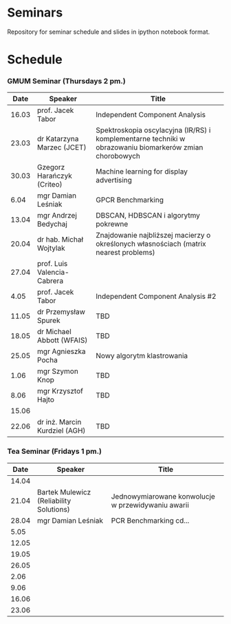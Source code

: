 # Seminars
Repository for seminar schedule and slides in ipython notebook format.

# Schedule
### GMUM Seminar (Thursdays 2 pm.)
| Date  | Speaker                                            | Title                                                      |
|-------|----------------------------------------------------|----------------------------------------------------------- | 
| 16.03 | prof. Jacek Tabor                                  | Independent Component Analysis                             |
| 23.03 | dr Katarzyna Marzec (JCET)                         | Spektroskopia oscylacyjna (IR/RS) i komplementarne techniki w obrazowaniu biomarkerów zmian chorobowych |
| 30.03 | Gzegorz Harańczyk (Criteo)                         | Machine learning for display advertising                   |
| 6.04  | mgr Damian Leśniak                                 | GPCR Benchmarking                                          |
| 13.04 | mgr Andrzej Bedychaj                               | DBSCAN, HDBSCAN i algorytmy pokrewne                       |
| 20.04 | dr hab. Michał Wojtylak                            | Znajdowanie najbliższej macierzy o określonych własnościach (matrix nearest problems)                                                    |
| 27.04 | prof. Luis Valencia-Cabrera                        |                                                            |
|  4.05 | prof. Jacek Tabor                                  | Independent Component Analysis #2                          |
| 11.05 | dr Przemysław Spurek                               | TBD                                                        |
| 18.05 | dr Michael Abbott (WFAIS)                          | TBD                                                        |
| 25.05 | mgr Agnieszka Pocha                                | Nowy algorytm klastrowania                                 |
|  1.06 | mgr Szymon Knop                                    | TBD                                                        |
|  8.06 | mgr Krzysztof Hajto                                | TBD                                                        |
| 15.06 |                                                    |                                                            |
| 22.06 | dr inż. Marcin Kurdziel (AGH)                      | TBD                                                        |

### Tea Seminar (Fridays 1 pm.)
| Date  | Speaker                                            | Title                                                      |
|-------|----------------------------------------------------|----------------------------------------------------------- | 
| 14.04 |                                                    |                                                            |
| 21.04 | Bartek Mulewicz (Reliability Solutions)            | Jednowymiarowane konwolucje w przewidywaniu awarii         |
| 28.04 | mgr Damian Leśniak                                 | PCR Benchmarking cd...                                     |  
|  5.05 |                                                    |                                                            |
| 12.05 |                                                    |                                                            |
| 19.05 |                                                    |                                                            |
| 26.05 |                                                    |                                                            |
|  2.06 |                                                    |                                                            |
|  9.06 |                                                    |                                                            |
| 16.06 |                                                    |                                                            |
| 23.06 |                                                    |                                                            |
